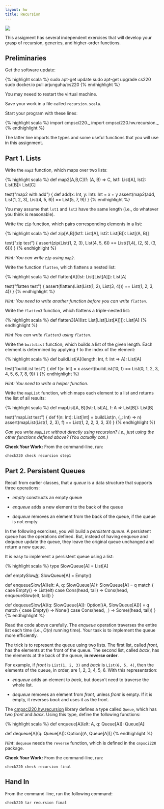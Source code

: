 ```yaml
---
layout: hw
title: Recursion
---
```


<a href="http://xkcd.com/244/">
<img src="http://imgs.xkcd.com/comics/tabletop_roleplaying.png">
</a>

This assigment has several independent exercises that will develop your
grasp of recursion, generics, and higher-order functions.


## Preliminaries

Get the software update:

{% highlight scala %}
sudo apt-get update
sudo apt-get upgrade cs220
sudo docker.io pull arjunguha/cs220
{% endhighlight %}

You may neeed to restart the virtual machine.

Save your work in a file called `recursion.scala`.

Start your program with these lines:

{% highlight scala %}
import cmpsci220._
import cmpsci220.hw.recursion._
{% endhighlight %}

The latter line imports the types and some useful functions that you will use
in this assignment.

## Part 1. Lists

Write the `map2` function, which maps over two lists:

{% highlight scala %}
def map2[A,B,C](f: (A, B) => C, lst1: List[A], lst2: List[B]): List[C]

test("map2 with add") {
  def add(x: Int, y: Int): Int = x + y
  assert(map2(add, List(1, 2, 3), List(4, 5, 6)) == List(5, 7, 9))
}
{% endhighlight %}

You may assume that `lst1` and `lst2` have the same length (i.e., do whatever
you think is reasonable).

Write the `zip` function, which pairs corresponding elements in a list:

{% highlight scala %}
def zip[A,B](lst1: List[A], lst2: List[B]): List[(A, B)]

test("zip test") {
  assert(zip(List(1, 2, 3), List(4, 5, 6)) == List((1,4), (2, 5), (3, 6)))
}
{% endhighlight %}

*Hint: You can write `zip` using `map2`.*

Write the function `flatten`, which flattens a nested list:

{% highlight scala %}
def flatten[A](lst: List[List[A]]): List[A]

test("flatten test") {
  assert(flatten(List(List(1, 2), List(3, 4))) == List(1, 2, 3, 4))
}
{% endhighlight %}

*Hint: You need to write another function before you can write `flatten`.*

Write the `flatten3` function, which flattens a triple-nested list:

{% highlight scala %}
def flatten3[A](lst: List[List[List[A]]]): List[A]
{% endhighlight %}

*Hint You can write `flatten3` using `flatten`.*

Write the `buildList` function, which builds a list of the given length. Each
element is determined by applying `f` to the index of the element:

{% highlight scala %}
def buildList[A](length: Int, f: Int => A): List[A]

test("buildList test") {
  def f(x: Int) = x
  assert(buildList(10, f) == List(0, 1, 2, 3, 4, 5, 6, 7, 8, 9))
}
{% endhighlight %}

*Hint: You need to write a helper function.*

Write the `mapList` function, which maps each element to a list and returns
the list of all results:

{% highlight scala %}
def mapList[A, B](lst: List[A], f: A => List[B]): List[B]

test("mapList test") {
  def f(n: Int): List[Int] = buildList(n, (_: Int) => n)
  assert(mapList(List(1, 2, 3), f) == List(1, 2, 2, 3, 3, 3))
}
{% endhighlight %}

*Can you write `mapList` without directly using recursion? i.e., just using the
other functions defined above? (You actually can.)*

**Check Your Work:** From the command-line, run:

    check220 check recursion step1

## Part 2. Persistent Queues

Recall from earlier classes, that a *queue* is a data structure that supports
three operations:

- *empty* constructs an empty queue

- *enqueue* adds a new element to the back of the queue

- *dequeue* removes an element from the back of the queue, if the queue is
  not empty

In the following exercises, you will build a *persistent queue*. A persistent
queue has the operations defined. But, instead of having enqueue and dequeue
update the queue, they leave the original queue unchanged and return a new
queue.

It is easy to implement a persistent queue using a list:

{% highlight scala %}
type SlowQueue[A] = List[A]

def emptySlow[A](): SlowQueue[A] = Empty()

def enqueueSlow[A](elt: A, q: SlowQueue[A]): SlowQueue[A] = q match {
  case Empty() => List(elt)
  case Cons(head, tail) => Cons(head, enqueueSlow(elt, tail))
}

def dequeueSlow[A](q: SlowQueue[A]): Option[(A, SlowQueue[A])] = q match {
  case Empty() => None()
  case Cons(head, _) => Some((head, tail))
}
{% endhighlight %}

Read the code above carefully. The *enqueue* operation traverses the
entire list each time (i.e., *O(n)* running time). Your task is to implement
the queue more efficiently.

The trick is to represent the queue using two lists. The first list, called
*front*, has the elements at the front of the queue. The second list, called
*back*, has the elements at the back of the queue, **in reverse order**.

For example, if *front* is `List(1, 2, 3)` and *back* is `List(6, 5, 4)`, then
the elements of the queue, in order, are 1, 2, 3, 4, 5, 6. With this
representation:

- *enqueue* adds an element to *back*, but doesn't need to traverse the whole
  list.

- *dequeue* removes an element from *front*, unless *front* is empty. If it is
  empty, it reverses *back* and uses it as the front.

The [cmpsci220.hw.recursion] library defines a type called `Queue`, which has two
*front* and *back*. Using this type, define the following functions:

{% highlight scala %}
def enqueue[A](elt: A, q: Queue[A]): Queue[A]

def dequeue[A](q: Queue[A]): Option[(A, Queue[A])]
{% endhighlight %}

*Hint*: `dequeue` needs the `reverse` function, which is defined in
 the `cmpsci220` package.

**Check Your Work:** From the command-line, run:

    check220 check recursion final

## Hand In

From the command-line, run the following command:

    check220 tar recursion final


[cmpsci220.hw.recursion]: ../../lib/api/#hw.recursion.package